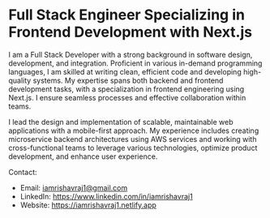 # Full Stack Engineer Specializing in Frontend Development with Next.js

I am a Full Stack Developer with a strong background in software design, development, and integration. Proficient in various in-demand programming languages, I am skilled at writing clean, efficient code and developing high-quality systems. My expertise spans both backend and frontend development tasks, with a specialization in frontend engineering using Next.js. I ensure seamless processes and effective collaboration within teams.

I lead the design and implementation of scalable, maintainable web applications with a mobile-first approach. My experience includes creating microservice backend architectures using AWS services and working with cross-functional teams to leverage various technologies, optimize product development, and enhance user experience.

Contact:
- Email: iamrishavraj1@gmail.com
- LinkedIn: https://www.linkedin.com/in/iamrishavraj1
- Website: https://iamrishavraj1.netlify.app
